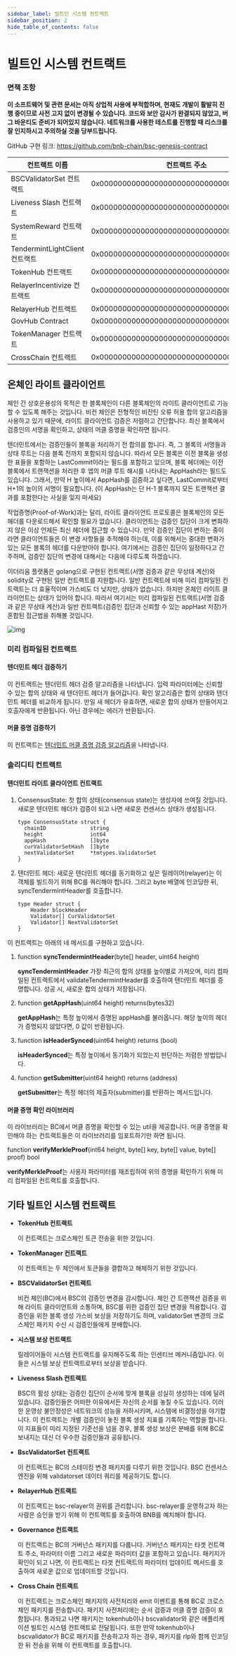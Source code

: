 ```yaml
---
sidebar_label: 빌트인 시스템 컨트랙트
sidebar_position: 2
hide_table_of_contents: false
---
```


# 빌트인 시스템 컨트랙트

### 면책 조항

**이 소프트웨어 및 관련 문서는 아직 상업적 사용에 부적합하며, 현재도 개발이 활발히 진행 중이므로 사전 고지 없이 변경될 수 있습니다. 코드와 보안 감사가 완결되지 않았고, 버그 바운티도 준비가 되어있지 않습니다. 네트워크를 사용한 테스트를 진행할 때 리스크를 잘 인지하시고 주의하실 것을 당부드립니다.**


GitHub 구현 링크: <https://github.com/bnb-chain/bsc-genesis-contract>


| 컨트랙트 이름        | 컨트랙트 주소  | ABI 파일 |
| --------------------- | ----------------- | ------------- |
| BSCValidatorSet 컨트랙트 | 0x0000000000000000000000000000000000001000 | [bscvalidatorset](system-smart-contract/bscvalidatorset.abi)|
| Liveness Slash 컨트랙트 | 0x0000000000000000000000000000000000001001 | [slashindicator](system-smart-contract/slashindicator.abi)|
| SystemReward 컨트랙트 | 0x0000000000000000000000000000000000001002 | [systemreward](system-smart-contract/systemreward.abi)|
| TendermintLightClient 컨트랙트 | 0x0000000000000000000000000000000000001003 | [tendermintlightclient](system-smart-contract/tendermintlightclient.abi) |
| TokenHub 컨트랙트 | 0x0000000000000000000000000000000000001004 | [tokenhub](system-smart-contract/tokenhub.abi)|
| RelayerIncentivize 컨트랙트 | 0x0000000000000000000000000000000000001005 | [relayerincentivize](system-smart-contract/relayerincentivize.abi)|
| RelayerHub 컨트랙트 | 0x0000000000000000000000000000000000001006 | [relayerhub](system-smart-contract/relayerhub.abi) |
| GovHub Contract |0x0000000000000000000000000000000000001007 | [govhub](system-smart-contract/govhub.abi)                               |
| TokenManager 컨트랙트 |0x0000000000000000000000000000000000001008 |[tokenmanager](system-smart-contract/tokenmanager.abi) |
| CrossChain 컨트랙트 |0x0000000000000000000000000000000000002000 |[crosschain](system-smart-contract/crosschain.abi) |

## 온체인 라이트 클라이언트

체인 간 상호운용성의 목적은 한 블록체인이 다른 블록체인의 라이트 클라이언트로 기능할 수 있도록 해주는 것입니다. 비컨 체인은 전형적인 비잔틴 오류 허용 합의 알고리즘을 사용하고 있기 때문에, 라이트 클라이언트 검증은 저렴하고 간단합니다. 최신 블록에서 검증인의 서명을 확인하고, 상태의 머클 증명을 확인하면 됩니다.

텐더민트에서는 검증인들이 블록을 처리하기 전 합의를 합니다. 즉, 그 블록의 서명들과 상태 루트는 다음 블록 전까지 포함되지 않습니다. 따라서 모든 블록은 이전 블록을 생성한 표들을 포함하는 LastCommit이라는 필드를 포함하고 있으며, 블록 헤더에는 이전 블록에서 트랜잭션을 처리한 후 엡의 머클 루트 해시를 나타내는 AppHash라는 필드도 있습니다. 그래서, 만약 H 높이에서 AppHash를 검증하고 싶다면, LastCommit로부터 H+1의 높이의 서명이 필요합니다. (이 AppHash는 단 H-1 블록까지 모든 트랜잭션 결과를 포함한다는 사실을 잊지 마세요)

작업증명(Proof-of-Work)과는 달리, 라이트 클라이언트 프로토콜은 블록체인의 모든 헤더를 다운로드해서 확인할 필요가 없습니다. 클라이언트는 검증인 집단이 크게 변화하지 않은 이상 언제든 최신 헤더에 접근할 수 있습니다. 만약 검증인 집단이 변하는 중이라면 클라이언트들은 이 변경 사항들을 추적해야 하는데, 이를 위해서는 중대한 변화가 있는 모든 블록의 헤더를 다운받아야 합니다. 여기에서는 검증인 집단이 일정하다고 간주하며, 검증인 집단의 변경에 대해서는 다음에 다루도록 하겠습니다.

이더리움 플랫폼은 golang으로 구현된 컨트랙트(서명 검증과 같은 무상태 계산)와 solidity로 구현된 일반 컨트랙트를 지원합니다. 일반 컨트랙트에 비해 미리 컴파일된 컨트랙트는 더 효율적이며 가스비도 더 낮지만, 상태가 없습니다. 하지만 온체인 라이트 클라이언트는 상태가 있어야 합니다. 따라서 여기서는 미리 컴파일된 컨트랙트(서명 검증과 같은 무상태 계산)과 일반 컨트랙트(검증인 집단과 신뢰할 수 있는 appHast 저장)가 혼합된 접근법을 취해볼 것입니다.

![img](../../static/img/lightclient.png)

### 미리 컴파일된 컨트랙트

#### 텐더민트 헤더 검증하기

이 컨트랙트는 텐더민트 헤더 검증 알고리즘을 나타냅니다. 입력 파라미터에는 신뢰할 수 있는 합의 상태와 새 텐더민트 헤더가 들어갑니다. 확인 알고리즘은 합의 상태와 텐더민트 헤더를 비교하게 됩니다. 만일 새 헤더가 유효하면, 새로운 합의 상태가 만들어지고 호출자에게 반환됩니다. 아닌 경우에는 에러가 반환됩니다.

#### 머클 증명 검증하기

이 컨트랙트는 [텐더민트 머클 증명 검증 알고리즘](https://github.com/tendermint/tendermint/blob/master/docs/architecture/adr-026-general-merkle-proof.md)을 나타냅니다.

### 솔리디티 컨트랙트

#### 텐더민트 라이트 클라이언트 컨트랙트

1. ConsensusState: 첫 합의 상태(consensus state)는 생성자에 쓰여질 것입니다. 새로운 텐더민트 헤더가 검증이 되고 나면 새로운 컨센서스 상태가 생성됩니다.
    ```golang
    type ConsensusState struct {
      chainID              string
      height               int64
      appHash              []byte
      curValidatorSetHash  []byte
      nextValidatorSet     *tmtypes.ValidatorSet
    }
    ```
2. 텐더민트 헤더: 새로운 텐더민트 헤더를 동기화하고 싶은 릴레이어(relayer)는 이 객체를 빌드하기 위해 BC를 쿼리해야 합니다. 그리고 byte 배열에 인코딩한 뒤, syncTendermintHeader를 호출합니다.
    ```golang
    type Header struct {
        Header blockHeader
        Validator[] CurValidatorSet
        Validator[] NextValidatorSet
    }
    ```
이 컨트랙트는 아래의 네 메서드를 구현하고 있습니다.

1. function **syncTendermintHeader**(byte[] header, uint64 height)

    **syncTendermintHeader** 가장 최근의 합의 상태를 높이별로 가져오며, 미리 컴파일된 컨트랙트에서 validateTendermintHeader를 호출하여 텐더민트 헤더를 증명합니다. 성공 시, 새로운 합의 상태가 저장됩니다.

2. function **getAppHash**(uint64 height) returns(bytes32)

    **getAppHash**는 특정 높이에서 증명된 appHash를 불러옵니다. 해당 높이의 헤더가 증명되지 않았다면, 0 값이 반환됩니다.

3. function **isHeaderSynced**(uint64 height) returns (bool)

    **isHeaderSynced**는 특정 높이에서 동기화가 되었는지 판단하는 저렴한 방법입니다.

4. function **getSubmitter**(uint64 height) returns (address)

    **getSubmitter**는 특정 헤더의 제출자(submitter)를 반환하는 메서드입니다.

#### 머클 증명 확인 라이브러리
이 라이브러리는 BC에서 머클 증명을 확인할 수 있는 util을 제공합니다. 머클 증명을 확인해야 하는 컨트랙트들은 이 라이브러리를 임포트하기만 하면 됩니다.

function **verifyMerkleProof**(int64 height, byte[] key, byte[] value, byte[] proof) bool

**verifyMerkleProof**는 사용자 파라미터를 재조립하여 위의 증명을 확인하기 위해 미리 컴파일된 컨트랙트를 호출합니다.

## 기타 빌트인 시스템 컨트랙트

* **TokenHub 컨트랙트**

    이 컨트랙트는 크로스체인 토큰 전송을 위한 것입니다.

* **TokenManager 컨트랙트**

    이 컨트랙트는 두 체인에서 토큰들을 결합하고 해체하기 위한 것입니다.

* **BSCValidatorSet 컨트랙트**

    비컨 체인(BC)에서 BSC의 검증인 변경을 감시합니다. 체인 간 트랜잭션 검증을 위해 라이트 클라이언트와 소통하며, BSC를 위한 검증인 집단 변경을 적용합니다. 검증인을 위한 블록 생성 가스비 보상을 저장하기도 하며, validatorSet 변경의 크로스체인 패키지 수신 시 검증인들에게 분배합니다.

* **시스템 보상 컨트랙트**

    릴레이어들이 시스템 컨트랙트를 유지해주도록 하는 인센티브 메커니즘입니다. 이들은 시스템 보상 컨트랙트로부터 보상을 받습니다.

* **Liveness Slash 컨트랙트**

    BSC의 활성 상태는 검증인 집단이 순서에 맞게 블록을 성실히 생성하는 데에 달려있습니다. 검증인들은 어떠한 이유에서든 자신의 순서를 놓칠 수도 있습니다. 이러한 운영상 불안정성은 네트워크의 성능을 저하시키며, 시스템에 비결정성을 야기합니다. 이 컨트랙트는 개별 검증인이 놓친 블록 생성 지표를 기록하는 역할을 합니다. 이 지표들이 미리 지정된 기준선을 넘을 경우, 블록 생성 보상은 분배를 위해 BC로 보내지는 대신 더 우수한 검증인들과 공유됩니다.

* **BscValidatorSet 컨트랙트**

    이 컨트랙트는 BC의 스테이킹 변경 패키지를 다루기 위한 것입니다. BSC 컨센서스 엔진을 위해 validatorset 데이터 쿼리를 제공하기도 합니다.

* **RelayerHub 컨트랙트**

    이 컨트랙트는 bsc-relayer의 권위를 관리합니다. bsc-relayer를 운영하고자 하는 사람은 승인을 받기 위해 이 컨트랙트를 호출하여 BNB를 예치해야 합니다.

* **Governance 컨트랙트**

    이 컨트랙트는 BC의 거버넌스 패키지를 다룹니다. 거버넌스 패키지는 타겟 컨트랙트 주소, 파라미터 이름 그리고 새로운 파라미터 값을 포함하고 있습니다. 패키지가 확인이 되고 나면, 이 컨트랙트는 타겟 컨트랙트의 파라미터 업데이트 메서드를 호출하여 새로운 값으로 업데이트할 것입니다.

* **Cross Chain 컨트랙트**

    이 컨트랙트는 크로스체인 패키지의 사전처리와 emit 이벤트를 통해 BC로 크로스체인 패키지를 전송합니다. 패키지 사전처리에는 순서 검증과 머클 증명 검증이 포함됩니다. 통과되고 나면 패키지는 tokenhub이나 bscvalidator와 같은 애플리케이션 빌트인 시스템 컨트랙트로 전달됩니다. 또한 만약 tokenhub이나 bscvalidator가 BC로 패키지를 전송하고자 하는 경우, 패키지를 rlp와 함께 인코딩한 뒤 전송을 위해 이 컨트랙트를 호출합니다.
